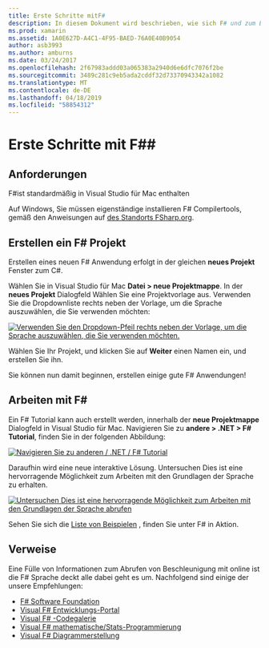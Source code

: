 ```yaml
---
title: Erste Schritte mitF#
description: In diesem Dokument wird beschrieben, wie sich F# und zum Erstellen von Xamarin-Anwendungen mit Visual Studio-2019 und Visual Studio für Mac.
ms.prod: xamarin
ms.assetid: 1A0E627D-A4C1-4F95-BAED-76A0E40B9054
author: asb3993
ms.author: amburns
ms.date: 03/24/2017
ms.openlocfilehash: 2f67983addd03a065383a2940d6e6dfc7076f2be
ms.sourcegitcommit: 3489c281c9eb5ada2cddf32d73370943342a1082
ms.translationtype: MT
ms.contentlocale: de-DE
ms.lasthandoff: 04/18/2019
ms.locfileid: "58854312"
---
```

# <a name="getting-started-with-f35"></a>Erste Schritte mit F#&#35;

## <a name="requirements"></a>Anforderungen

F#ist standardmäßig in Visual Studio für Mac enthalten

Auf Windows, Sie müssen eigenständige installieren F# Compilertools, gemäß den Anweisungen auf [des Standorts FSharp.org](http://fsharp.org/use/windows/).

## <a name="creating-an-f35-project"></a>Erstellen ein F&#35; Projekt

Erstellen eines neuen F# Anwendung erfolgt in der gleichen **neues Projekt** Fenster zum C#.

Wählen Sie in Visual Studio für Mac **Datei > neue Projektmappe**. In der **neues Projekt** Dialogfeld Wählen Sie eine Projektvorlage aus. Verwenden Sie die Dropdownliste rechts neben der Vorlage, um die Sprache auszuwählen, die Sie verwenden möchten:

 [![](overview-images/choosefsharp.png "Verwenden Sie den Dropdown-Pfeil rechts neben der Vorlage, um die Sprache auszuwählen, die Sie verwenden möchten.")](overview-images/choosefsharp.png#lightbox)

Wählen Sie Ihr Projekt, und klicken Sie auf **Weiter** einen Namen ein, und erstellen Sie ihn.


Sie können nun damit beginnen, erstellen einige gute F# Anwendungen!

## <a name="learning-to-use-f35"></a>Arbeiten mit F&#35;

Ein F# Tutorial kann auch erstellt werden, innerhalb der **neue Projektmappe** Dialogfeld in Visual Studio für Mac. Navigieren Sie zu **andere > .NET > F# Tutorial**, finden Sie in der folgenden Abbildung:

 [![](overview-images/fsharptutorial.png "Navigieren Sie zu anderen / .NET / F# Tutorial")](overview-images/fsharptutorial.png#lightbox)

Daraufhin wird eine neue interaktive Lösung. Untersuchen Dies ist eine hervorragende Möglichkeit zum Arbeiten mit den Grundlagen der Sprache zu erhalten.

 [![](overview-images/newtutorial-sml.png "Untersuchen Dies ist eine hervorragende Möglichkeit zum Arbeiten mit den Grundlagen der Sprache abrufen")](overview-images/newtutorial.png#lightbox)

Sehen Sie sich die [Liste von Beispielen](~/cross-platform/platform/fsharp/samples.md) , finden Sie unter F# in Aktion.

## <a name="references"></a>Verweise

Eine Fülle von Informationen zum Abrufen von Beschleunigung mit online ist die F# Sprache deckt alle dabei geht es um. Nachfolgend sind einige der unsere Empfehlungen:

-  [F# Software Foundation](http://fsharp.org)
-  [Visual F# Entwicklungs-Portal](http://go.microsoft.com/fwlink/?LinkID=234174)
-  [Visual F# -Codegalerie](http://go.microsoft.com/fwlink/?LinkID=124614)
-  [Visual F# mathematische/Stats-Programmierung](http://go.microsoft.com/fwlink/?LinkId=235173)
-  [Visual F# Diagrammerstellung](http://go.microsoft.com/fwlink/?LinkId=235176)

